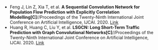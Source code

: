 * Feng J, Lin Z, Xia T, et al. <b>A Sequential Convolution Network for Population Flow Prediction with Explicitly Correlation Modelling[C]</b>//Proceedings of the Twenty-Ninth International Joint Conference on Artificial Intelligence, IJCAI. 2020. [Link](https://www.ijcai.org/proceedings/2020/185)
* Huang R, Huang C, Liu Y, et al. <b>LSGCN: Long Short-Term Traffic Prediction with Graph Convolutional Networks[C]</b>//Proceedings of the Twenty-Ninth International Joint Conference on Artificial Intelligence, IJCAI. 2020. [Link](https://www.ijcai.org/Proceedings/2020/326)
